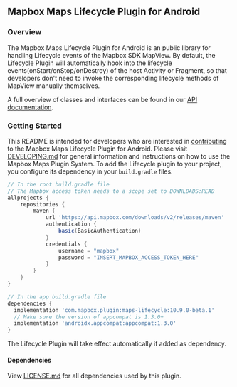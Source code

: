 ## Mapbox Maps Lifecycle Plugin for Android

### Overview

The Mapbox Maps Lifecycle Plugin for Android is an public library for handling Lifecycle events of the Mapbox SDK MapView. By default, the Lifecycle Plugin will automatically hook into the lifecycle events(onStart/onStop/onDestroy) of the host Activity or Fragment, so that developers don't need to invoke the corresponding lifecycle methods of MapView manually themselves.

A full overview of classes and interfaces can be found in our [API documentation](https://docs.mapbox.com/android/beta/maps/guides/).

### Getting Started

This README is intended for developers who are interested in [contributing](https://github.com/mapbox/mapbox-maps-android/blob/master/CONTRIBUTING.md) to the Mapbox Maps Lifecycle Plugin for Android. Please visit [DEVELOPING.md](https://github.com/mapbox/mapbox-maps-android/blob/master/DEVELOPING.md) for general information and instructions on how to use the Mapbox Maps Plugin System. To add the Lifecycle plugin to your project, you configure its dependency in your `build.gradle` files.

```groovy
// In the root build.gradle file
// The Mapbox access token needs to a scope set to DOWNLOADS:READ
allprojects {
    repositories {
        maven {
            url 'https://api.mapbox.com/downloads/v2/releases/maven'
            authentication {
                basic(BasicAuthentication)
            }
            credentials {
                username = "mapbox"
                password = "INSERT_MAPBOX_ACCESS_TOKEN_HERE"
            }
        }
    }
}

// In the app build.gradle file
dependencies {
  implementation 'com.mapbox.plugin:maps-lifecycle:10.9.0-beta.1'
  // Make sure the version of appcompat is 1.3.0+
  implementation 'androidx.appcompat:appcompat:1.3.0'
}
```
The Lifecycle Plugin will take effect automatically if added as dependency.
#### Dependencies

View [LICENSE.md](LICENSE.md) for all dependencies used by this plugin.
